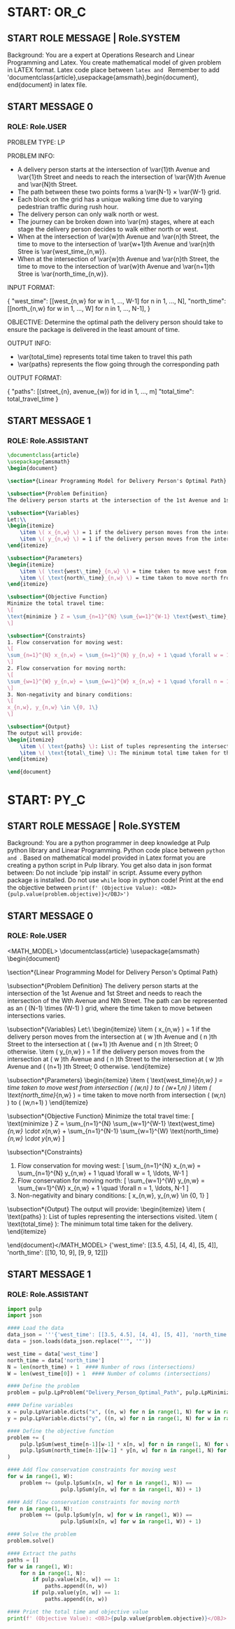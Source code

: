 # START: OR_C 
## START ROLE MESSAGE | Role.SYSTEM 
Background: You are a expert at Operations Research and Linear Programming and Latex. You create mathematical model of given problem in LATEX format. Latex code place between ```latex and ``` Remember to add 'documentclass{article},usepackage{amsmath},begin{document}, end{document} in latex file. 
## START MESSAGE 0 
### ROLE: Role.USER
<DESCRIPTION>
PROBLEM TYPE: LP

PROBLEM INFO:

- A delivery person starts at the intersection of \var{1}th Avenue and \var{1}th Street and needs to reach the intersection of \var{W}th Avenue and \var{N}th Street.
- The path between these two points forms a \var{N-1} × \var{W-1} grid.
- Each block on the grid has a unique walking time due to varying pedestrian traffic during rush hour.
- The delivery person can only walk north or west.
- The journey can be broken down into \var{m} stages, where at each stage the delivery person decides to walk either north or west.
- When at the intersection of \var{w}th Avenue and \var{n}th Street, the time to move to the intersection of \var{w+1}th Avenue and \var{n}th Stree is \var{west_time_{n,w}}.
- When at the intersection of \var{w}th Avenue and \var{n}th Street, the time to move to the intersection of \var{w}th Avenue and \var{n+1}th Stree is \var{north_time_{n,w}}.

INPUT FORMAT:

{
    "west_time": [[west_{n,w} for w in 1, ..., W-1] for n in 1, ..., N],
    "north_time": [[north_{n,w} for w in 1, ..., W] for n in 1, ..., N-1],
}

OBJECTIVE: Determine the optimal path the delivery person should take to ensure the package is delivered in the least amount of time.

OUTPUT INFO:

- \var{total_time} represents total time taken to travel this path
- \var{paths} represents the flow going through the corresponding path

OUTPUT FORMAT:

{
    "paths": [(street_{n}, avenue_{w}) for id in 1, ..., m]
    "total_time": total_travel_time
}
</DESCRIPTION>


## START MESSAGE 1 
### ROLE: Role.ASSISTANT
```latex
\documentclass{article}
\usepackage{amsmath}
\begin{document}

\section*{Linear Programming Model for Delivery Person's Optimal Path}

\subsection*{Problem Definition}
The delivery person starts at the intersection of the 1st Avenue and 1st Street and needs to reach the intersection of the Wth Avenue and Nth Street. The path can be represented as an \( (N-1) \times (W-1) \) grid, where the time taken to move between intersections varies.

\subsection*{Variables}
Let:\\
\begin{itemize}
    \item \( x_{n,w} \) = 1 if the delivery person moves from the intersection at \( w \)th Avenue and \( n \)th Street to the intersection at \( (w+1) \)th Avenue and \( n \)th Street; 0 otherwise.
    \item \( y_{n,w} \) = 1 if the delivery person moves from the intersection at \( w \)th Avenue and \( n \)th Street to the intersection at \( w \)th Avenue and \( (n+1) \)th Street; 0 otherwise.
\end{itemize}

\subsection*{Parameters}
\begin{itemize}
    \item \( \text{west\_time}_{n,w} \) = time taken to move west from intersection \( (w,n) \) to \( (w+1,n) \)
    \item \( \text{north\_time}_{n,w} \) = time taken to move north from intersection \( (w,n) \) to \( (w,n+1) \)
\end{itemize}

\subsection*{Objective Function}
Minimize the total travel time:
\[
\text{minimize } Z = \sum_{n=1}^{N} \sum_{w=1}^{W-1} \text{west\_time}_{n,w} \cdot x_{n,w} + \sum_{n=1}^{N-1} \sum_{w=1}^{W} \text{north\_time}_{n,w} \cdot y_{n,w}
\]

\subsection*{Constraints}
1. Flow conservation for moving west:
\[
\sum_{n=1}^{N} x_{n,w} = \sum_{n=1}^{N} y_{n,w} + 1 \quad \forall w = 1, \ldots, W-1
\]
2. Flow conservation for moving north:
\[
\sum_{w=1}^{W} y_{n,w} = \sum_{w=1}^{W} x_{n,w} + 1 \quad \forall n = 1, \ldots, N-1
\]
3. Non-negativity and binary conditions:
\[
x_{n,w}, y_{n,w} \in \{0, 1\}
\]

\subsection*{Output}
The output will provide:
\begin{itemize}
    \item \( \text{paths} \): List of tuples representing the intersections visited.
    \item \( \text{total\_time} \): The minimum total time taken for the delivery.
\end{itemize}

\end{document}
```

# START: PY_C 
## START ROLE MESSAGE | Role.SYSTEM 
Background: You are a python programmer in deep knowledge at Pulp python library and Linear Programming. Python code place between ```python and ```. Based on mathematical model provided in Latex format you are creating a python script in Pulp library. You get also data in json format between: <DATA></DATA> Do not include 'pip install' in script. Assume every python package is installed. Do not use `while` loop in python code! Print at the end the objective between <OBJ></OBJ> `print(f' (Objective Value): <OBJ>{pulp.value(problem.objective)}</OBJ>')` 
## START MESSAGE 0 
### ROLE: Role.USER
<MATH_MODEL>
\documentclass{article}
\usepackage{amsmath}
\begin{document}

\section*{Linear Programming Model for Delivery Person's Optimal Path}

\subsection*{Problem Definition}
The delivery person starts at the intersection of the 1st Avenue and 1st Street and needs to reach the intersection of the Wth Avenue and Nth Street. The path can be represented as an \( (N-1) \times (W-1) \) grid, where the time taken to move between intersections varies.

\subsection*{Variables}
Let:\\
\begin{itemize}
    \item \( x_{n,w} \) = 1 if the delivery person moves from the intersection at \( w \)th Avenue and \( n \)th Street to the intersection at \( (w+1) \)th Avenue and \( n \)th Street; 0 otherwise.
    \item \( y_{n,w} \) = 1 if the delivery person moves from the intersection at \( w \)th Avenue and \( n \)th Street to the intersection at \( w \)th Avenue and \( (n+1) \)th Street; 0 otherwise.
\end{itemize}

\subsection*{Parameters}
\begin{itemize}
    \item \( \text{west\_time}_{n,w} \) = time taken to move west from intersection \( (w,n) \) to \( (w+1,n) \)
    \item \( \text{north\_time}_{n,w} \) = time taken to move north from intersection \( (w,n) \) to \( (w,n+1) \)
\end{itemize}

\subsection*{Objective Function}
Minimize the total travel time:
\[
\text{minimize } Z = \sum_{n=1}^{N} \sum_{w=1}^{W-1} \text{west\_time}_{n,w} \cdot x_{n,w} + \sum_{n=1}^{N-1} \sum_{w=1}^{W} \text{north\_time}_{n,w} \cdot y_{n,w}
\]

\subsection*{Constraints}
1. Flow conservation for moving west:
\[
\sum_{n=1}^{N} x_{n,w} = \sum_{n=1}^{N} y_{n,w} + 1 \quad \forall w = 1, \ldots, W-1
\]
2. Flow conservation for moving north:
\[
\sum_{w=1}^{W} y_{n,w} = \sum_{w=1}^{W} x_{n,w} + 1 \quad \forall n = 1, \ldots, N-1
\]
3. Non-negativity and binary conditions:
\[
x_{n,w}, y_{n,w} \in \{0, 1\}
\]

\subsection*{Output}
The output will provide:
\begin{itemize}
    \item \( \text{paths} \): List of tuples representing the intersections visited.
    \item \( \text{total\_time} \): The minimum total time taken for the delivery.
\end{itemize}

\end{document}</MATH_MODEL>
<DATA>
{'west_time': [[3.5, 4.5], [4, 4], [5, 4]], 'north_time': [[10, 10, 9], [9, 9, 12]]}</DATA>


## START MESSAGE 1 
### ROLE: Role.ASSISTANT
```python
import pulp
import json

#### Load the data
data_json = '''{'west_time': [[3.5, 4.5], [4, 4], [5, 4]], 'north_time': [[10, 10, 9], [9, 9, 12]]}'''
data = json.loads(data_json.replace("'", '"'))

west_time = data['west_time']
north_time = data['north_time']
N = len(north_time) + 1  #### Number of rows (intersections)
W = len(west_time[0]) + 1  #### Number of columns (intersections)

#### Define the problem
problem = pulp.LpProblem("Delivery_Person_Optimal_Path", pulp.LpMinimize)

#### Define variables
x = pulp.LpVariable.dicts("x", ((n, w) for n in range(1, N) for w in range(1, W)), cat='Binary')
y = pulp.LpVariable.dicts("y", ((n, w) for n in range(1, N) for w in range(1, W)), cat='Binary')

#### Define the objective function
problem += (
    pulp.lpSum(west_time[n-1][w-1] * x[n, w] for n in range(1, N) for w in range(1, W)) +
    pulp.lpSum(north_time[n-1][w-1] * y[n, w] for n in range(1, N) for w in range(1, W))
)

#### Add flow conservation constraints for moving west
for w in range(1, W):
    problem += (pulp.lpSum(x[n, w] for n in range(1, N)) == 
                 pulp.lpSum(y[n, w] for n in range(1, N)) + 1)

#### Add flow conservation constraints for moving north
for n in range(1, N):
    problem += (pulp.lpSum(y[n, w] for w in range(1, W)) == 
                 pulp.lpSum(x[n, w] for w in range(1, W)) + 1)

#### Solve the problem
problem.solve()

#### Extract the paths
paths = []
for w in range(1, W):
    for n in range(1, N):
        if pulp.value(x[n, w]) == 1:
            paths.append((n, w))
        if pulp.value(y[n, w]) == 1:
            paths.append((n, w))

#### Print the total time and objective value
print(f' (Objective Value): <OBJ>{pulp.value(problem.objective)}</OBJ>')
```


